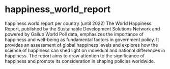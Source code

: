# happiness_world_report
happiness world report per country (until 2022)
The World Happiness Report, published by the Sustainable Development Solutions Network and powered by Gallup World Poll data, emphasizes the importance of happiness and well-being as fundamental factors in government policy. It provides an assessment of global happiness levels and explores how the science of happiness can shed light on individual and national differences in happiness. The report aims to draw attention to the significance of happiness and promote its consideration in shaping policies worldwide.
